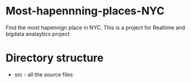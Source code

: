 # Most-hapennning-places-NYC
Find the most hapennign place in NYC.  This is a project for Realtime and bigdata analaytics project

# Directory structure
 * src - all the source files
